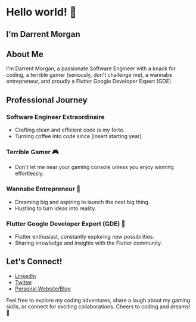 # Hello world! 👋

## I'm Darrent Morgan

## About Me
I'm Darrent Morgan, a passionate Software Engineer with a knack for coding, a terrible gamer (seriously, don't challenge me), a wannabe entrepreneur, and proudly a Flutter Google Developer Expert (GDE).

## Professional Journey

### Software Engineer Extraordinaire
- Crafting clean and efficient code is my forte.
- Turning coffee into code since [insert starting year].

### Terrible Gamer 🎮
- Don't let me near your gaming console unless you enjoy winning effortlessly.

### Wannabe Entrepreneur 💼
- Dreaming big and aspiring to launch the next big thing.
- Hustling to turn ideas into reality.

### Flutter Google Developer Expert (GDE) 🚀
- Flutter enthusiast, constantly exploring new possibilities.
- Sharing knowledge and insights with the Flutter community.

## Let's Connect!
- [LinkedIn](https://www.linkedin.com/in/your-linkedin-profile)
- [Twitter](https://twitter.com/your-twitter-handle)
- [Personal Website/Blog](https://www.yourwebsite.com)

Feel free to explore my coding adventures, share a laugh about my gaming skills, or connect for exciting collaborations. Cheers to coding and dreams! 🚀

